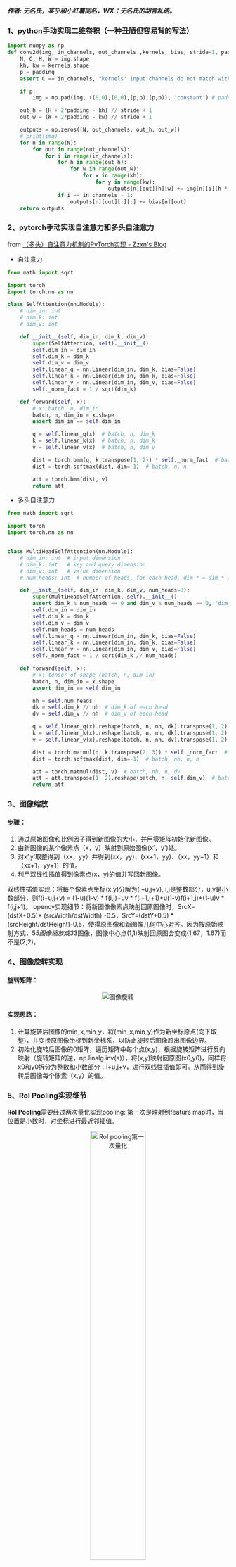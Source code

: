 ##### 作者: 无名氏，某乎和小红薯同名，WX：无名氏的胡言乱语。
### 1、python手动实现二维卷积（一种丑陋但容易背的写法）
```python
import numpy as np 
def conv2d(img, in_channels, out_channels ,kernels, bias, stride=1, padding=0):
    N, C, H, W = img.shape 
    kh, kw = kernels.shape
    p = padding
    assert C == in_channels, "kernels' input channels do not match with img"

    if p:
        img = np.pad(img, ((0,0),(0,0),(p,p),(p,p)), 'constant') # padding along with all axis

    out_h = (H + 2*padding - kh) // stride + 1
    out_w = (W + 2*padding - kw) // stride + 1

    outputs = np.zeros([N, out_channels, out_h, out_w])
    # print(img)
    for n in range(N):
        for out in range(out_channels):
            for i in range(in_channels):
                for h in range(out_h):
                    for w in range(out_w):
                        for x in range(kh):
                            for y in range(kw):
                                outputs[n][out][h][w] += img[n][i][h * stride + x][w * stride + y] * kernels[x][y]
                if i == in_channels - 1:
                    outputs[n][out][:][:] += bias[n][out]
    return outputs
```
### 2、pytorch手动实现自注意力和多头自注意力
from [（多头）自注意力机制的PyTorch实现 - Zzxn's Blog](https://zzxn.github.io/2020/11/03/multihead-attention-in-pytorch.html)
- 自注意力
``` python
from math import sqrt

import torch
import torch.nn as nn

class SelfAttention(nn.Module):
    # dim_in: int
    # dim_k: int
    # dim_v: int

    def __init__(self, dim_in, dim_k, dim_v):
        super(SelfAttention, self).__init__()
        self.dim_in = dim_in
        self.dim_k = dim_k
        self.dim_v = dim_v
        self.linear_q = nn.Linear(dim_in, dim_k, bias=False)
        self.linear_k = nn.Linear(dim_in, dim_k, bias=False)
        self.linear_v = nn.Linear(dim_in, dim_v, bias=False)
        self._norm_fact = 1 / sqrt(dim_k)

    def forward(self, x):
        # x: batch, n, dim_in
        batch, n, dim_in = x.shape
        assert dim_in == self.dim_in

        q = self.linear_q(x)  # batch, n, dim_k
        k = self.linear_k(x)  # batch, n, dim_k
        v = self.linear_v(x)  # batch, n, dim_v

        dist = torch.bmm(q, k.transpose(1, 2)) * self._norm_fact  # batch, n, n
        dist = torch.softmax(dist, dim=-1)  # batch, n, n

        att = torch.bmm(dist, v)
        return att
```

- 多头自注意力
```python
from math import sqrt

import torch
import torch.nn as nn


class MultiHeadSelfAttention(nn.Module):
    # dim_in: int  # input dimension
    # dim_k: int   # key and query dimension
    # dim_v: int   # value dimension
    # num_heads: int  # number of heads, for each head, dim_* = dim_* // num_heads

    def __init__(self, dim_in, dim_k, dim_v, num_heads=8):
        super(MultiHeadSelfAttention, self).__init__()
        assert dim_k % num_heads == 0 and dim_v % num_heads == 0, "dim_k and dim_v must be multiple of num_heads"
        self.dim_in = dim_in
        self.dim_k = dim_k
        self.dim_v = dim_v
        self.num_heads = num_heads
        self.linear_q = nn.Linear(dim_in, dim_k, bias=False)
        self.linear_k = nn.Linear(dim_in, dim_k, bias=False)
        self.linear_v = nn.Linear(dim_in, dim_v, bias=False)
        self._norm_fact = 1 / sqrt(dim_k // num_heads)

    def forward(self, x):
        # x: tensor of shape (batch, n, dim_in)
        batch, n, dim_in = x.shape
        assert dim_in == self.dim_in

        nh = self.num_heads
        dk = self.dim_k // nh  # dim_k of each head
        dv = self.dim_v // nh  # dim_v of each head

        q = self.linear_q(x).reshape(batch, n, nh, dk).transpose(1, 2)  # (batch, nh, n, dk)
        k = self.linear_k(x).reshape(batch, n, nh, dk).transpose(1, 2)  # (batch, nh, n, dk)
        v = self.linear_v(x).reshape(batch, n, nh, dv).transpose(1, 2)  # (batch, nh, n, dv)

        dist = torch.matmul(q, k.transpose(2, 3)) * self._norm_fact  # batch, nh, n, n
        dist = torch.softmax(dist, dim=-1)  # batch, nh, n, n

        att = torch.matmul(dist, v)  # batch, nh, n, dv
        att = att.transpose(1, 2).reshape(batch, n, self.dim_v)  # batch, n, dim_v
        return att

```
### 3、图像缩放
#### 步骤：
1. 通过原始图像和比例因子得到新图像的大小，并用零矩阵初始化新图像。
2. 由新图像的某个像素点（x，y）映射到原始图像(x’，y’)处。
3. 对x’,y’取整得到（xx，yy）并得到(xx，yy)、(xx+1，yy)、（xx，yy+1）和（xx+1，yy+1）的值。
4. 利用双线性插值得到像素点(x，y)的值并写回新图像。

双线性插值实现：将每个像素点坐标(x,y)分解为(i+u,j+v), i,j是整数部分，u,v是小数部分，则f(i+u,j+v) = (1-u)(1-v) * f(i,j)+uv * f(i+1,j+1)+u(1-v)f(i+1,j)+(1-u)v * f(i,j+1)。
opencv实现细节：将新图像像素点映射回原图像时，SrcX=(dstX+0.5)\* (srcWidth/dstWidth) -0.5，SrcY=(dstY+0.5) \* (srcHeight/dstHeight)-0.5，使得原图像和新图像几何中心对齐。因为按原始映射方式，5*5图像缩放成3*3图像，图像中心点(1,1)映射回原图会变成(1.67，1.67)而不是(2,2)。
### 4、图像旋转实现
#### 旋转矩阵：

<center>
<img src="https://picx.zhimg.com/80/v2-71c5652ba1f236a963c717891b0dc538_720w.png?source=d16d100b" alt="图像旋转" title="图像旋转"/>
</center>

#### 实现思路：
1. 计算旋转后图像的min_x,min_y，将(min_x,min_y)作为新坐标原点(向下取整)，并变换原图像坐标到新坐标系，以防止旋转后图像超出图像边界。
2. 初始化旋转后图像的0矩阵，遍历矩阵中每个点(x,y)，根据旋转矩阵进行反向映射（旋转矩阵的逆，np.linalg.inv(a)），将(x,y)映射回原图(x0,y0)，同样将x0和y0拆分为整数和小数部分：i+u,j+v，进行双线性插值即可。从而得到旋转后图像每个像素（x,y）的值。

### 5、RoI Pooling实现细节
**RoI Pooling**需要经过两次量化实现pooling:
第一次是映射到feature map时，当位置是小数时，对坐标进行最近邻插值。

<center>
<img src="https://picx.zhimg.com/80/v2-b20991eed122c1d2069e72c6c46be207_720w.png?source=d16d100b" alt="RoI pooling第一次量化" title="RoI pooling第一次量化" width="50%" height="50%" align=center/>
</center>

第二次是在pooling时，当RoI size不能被RoI Pooling ouputsize整除时，直接舍去小数位。如4/3=1.33，直接变为1，则RoI pooling变成对每个1*2的格子做pooling，pooling方式可选max或者average。

<center>
<img src="https://picx.zhimg.com/80/v2-c158c576f109eae7d0fd51c112ca625a_720w.png?source=d16d100b" alt="RoI pooling第二次量化" title="RoI pooling第二次量化" width="80%" height="80%" align=center/>
</center>

### 6、RoIAlign实现细节
**RoIAlign**采用双线性插值避免量化带来的特征损失：
将RoI平分成outputsize*outputsize个方格，对每个方格取四个采样点，采样点的值通过双线性插值获得，最后通过对四个采样点进行max或average pooling得到最终的RoI feature。

<center>
<img src="https://pic1.zhimg.com/80/v2-b2760ff923b28435adf03c7ba8ba7bf1_720w.png?source=d16d100b" alt="RoI Align" title="RoI Align" width="80%" height="80%" align=center/>
</center>

### 7、2D/3D IoU实现
```python
#核心思路：
union_h = min(top_y) - max(bottom_y)
union_w = min(right_x) - max(left_x)
def 2d_iou(box1, box2):
    '''
    两个框（二维）的 iou 计算

    注意：左下和右上角点

    box:[x1, y1, x2, y2]
    '''
    # 计算重叠区域的长宽
    in_h = min(box1[3], box2[3]) - max(box1[1], box2[1])
    in_w = min(box1[2], box2[2]) - max(box1[0], box2[0])
    inter = 0 if in_h<0 or in_w<0 else in_h*in_w
    union = (box1[2] - box1[0]) * (box1[3] - box1[1]) + \
    (box2[2] - box2[0]) * (box2[3] - box2[1]) - inter
    iou = inter / union
    return iou

# 思路类似，找到原点方向的角点以及斜对角处的角点
def 3d_iou(box1, box2):
    '''
   box:[x1,y1,z1,x2,y2,z2]
   '''
    area1 = (box1[3]-box1[0])*(box1[4]-box1[1])*(box1[5]-box1[2])
    area2 = (box2[3]-box2[0])*(box2[4]-box2[1])*(box2[5]-box2[2])
    area_sum = area1 + area2
    
    #计算重叠长方体区域的两个角点[x1,y1,z1,x2,y2,z2]
    x1 = max(box1[0], box2[0])
    y1 = max(box1[1], box2[1])
    z1 = max(box1[2], box2[2])
    x2 = min(box1[3], box2[3])
    y2 = min(box1[4], box2[4])
    z2 = min(box1[5], box2[5])
    if x1 >= x2 or y1 >= y2 or z1 >= z2:
        return 0
    else:
        inter_area = (x2-x1)*(y2-y1)*(z2-z1)
    
    return inter_area/(area_sum-inter_area)
```
### 8、手撕NMS
```python
import numpy as np
# from https://github.com/luanshiyinyang/NMS，个人觉得很简洁的一种写法
def nms(bboxes, scores, iou_thresh):
    """
    :param bboxes: 检测框列表
    :param scores: 置信度列表
    :param iou_thresh: IOU阈值
    :return:
    """

    x1 = bboxes[:, 0]
    y1 = bboxes[:, 1]
    x2 = bboxes[:, 2]
    y2 = bboxes[:, 3]
    areas = (y2 - y1) * (x2 - x1)

    # 结果列表
    result = []
    # 对检测框按照置信度进行从高到低的排序，并获取索引
    index = scores.argsort()[::-1]
    # 下面的操作为了安全，都是对索引处理
    while index.size > 0:
        # 当检测框不为空一直循环
        i = index[0]
        # 将置信度最高的加入结果列表
        result.append(i)

        # 计算其他边界框与该边界框的IOU
        x11 = np.maximum(x1[i], x1[index[1:]])
        y11 = np.maximum(y1[i], y1[index[1:]])
        x22 = np.minimum(x2[i], x2[index[1:]])
        y22 = np.minimum(y2[i], y2[index[1:]])
        w = np.maximum(0, x22 - x11 + 1)
        h = np.maximum(0, y22 - y11 + 1)
        overlaps = w * h
        ious = overlaps / (areas[i] + areas[index[1:]] - overlaps)
        # 只保留满足IOU阈值的索引
        idx = np.where(ious <= iou_thresh)[0]
        index = index[idx + 1]  # 处理剩余的边框
    bboxes, scores = bboxes[result], scores[result]
    return bboxes, scores
```
### 9、手撕k-means
```python
import numpy as np


def kmeans(data, k, thresh=1, max_iterations=100):
  # 随机初始化k个中心点
  centers = data[np.random.choice(data.shape[0], k, replace=False)]

  for _ in range(max_iterations):
    # 计算每个样本到各个中心点的距离
    distances = np.linalg.norm(data[:, None] - centers, axis=2)

    # 根据距离最近的中心点将样本分配到对应的簇
    labels = np.argmin(distances, axis=1)

    # 更新中心点为每个簇的平均值
    new_centers = np.array([data[labels == i].mean(axis=0) for i in range(k)])

    # 判断中心点是否收敛，多种收敛条件可选
    # 条件1：中心点不再改变
    if np.all(centers == new_centers):
      break
    # 条件2：中心点的阈值小于某个阈值
    # center_change = np.linalg.norm(new_centers - centers)
    # if center_change < thresh:
    #     break
    centers = new_centers

  return labels, centers


# 生成一些随机数据作为示例输入
data = np.random.rand(100, 2)  # 100个样本，每个样本有两个特征

# 手动实现K均值算法
k = 3  # 聚类数为3
labels, centers = kmeans(data, k)

# 打印簇标签和聚类中心点
print("簇标签:", labels)
print("聚类中心点:", centers)
```
### 10、手撕SoftNMS
```python
import numpy as np

# from github, author: OneDirection9
def soft_nms(dets, method='linear', iou_thr=0.3, sigma=0.5, score_thr=0.001):
    """Pure python implementation of soft NMS as described in the paper
    `Improving Object Detection With One Line of Code`_.

    Args:
        dets (numpy.array): Detection results with shape `(num, 5)`,
            data in second dimension are [x1, y1, x2, y2, score] respectively.
        method (str): Rescore method. Only can be `linear`, `gaussian`
            or 'greedy'.
        iou_thr (float): IOU threshold. Only work when method is `linear`
            or 'greedy'.
        sigma (float): Gaussian function parameter. Only work when method
            is `gaussian`.
        score_thr (float): Boxes that score less than the.

    Returns:
        numpy.array: Retained boxes.

    .. _`Improving Object Detection With One Line of Code`:
        https://arxiv.org/abs/1704.04503
    """
    if method not in ('linear', 'gaussian', 'greedy'):
        raise ValueError('method must be linear, gaussian or greedy')

    x1 = dets[:, 0]
    y1 = dets[:, 1]
    x2 = dets[:, 2]
    y2 = dets[:, 3]

    areas = (x2 - x1 + 1) * (y2 - y1 + 1)
    # expand dets with areas, and the second dimension is
    # x1, y1, x2, y2, score, area
    dets = np.concatenate((dets, areas[:, None]), axis=1)

    retained_box = []
    while dets.size > 0:
        max_idx = np.argmax(dets[:, 4], axis=0)
        # 将置信度最大的框放在首位
        dets[[0, max_idx], :] = dets[[max_idx, 0], :]
        retained_box.append(dets[0, :-1])

        xx1 = np.maximum(dets[0, 0], dets[1:, 0])
        yy1 = np.maximum(dets[0, 1], dets[1:, 1])
        xx2 = np.minimum(dets[0, 2], dets[1:, 2])
        yy2 = np.minimum(dets[0, 3], dets[1:, 3])

        w = np.maximum(xx2 - xx1 + 1, 0.0)
        h = np.maximum(yy2 - yy1 + 1, 0.0)
        inter = w * h
        iou = inter / (dets[0, 5] + dets[1:, 5] - inter)

        # 根据IoU大小降低重叠框置信度，IoU越大，置信度减小程度越大
        if method == 'linear':
            weight = np.ones_like(iou)
            weight[iou > iou_thr] -= iou[iou > iou_thr]
        elif method == 'gaussian':
            weight = np.exp(-(iou * iou) / sigma)
        else:  # traditional nms
            weight = np.ones_like(iou)
            weight[iou > iou_thr] = 0

        dets[1:, 4] *= weight
        retained_idx = np.where(dets[1:, 4] >= score_thr)[0]
        dets = dets[retained_idx + 1, :]

    return np.vstack(retained_box)


if __name__ == '__main__':
    boxes = np.array([[100, 100, 210, 210, 0.72],
                      [250, 250, 420, 420, 0.8],
                      [220, 220, 320, 330, 0.92],
                      [100, 100, 210, 210, 0.72],
                      [230, 240, 325, 330, 0.81],
                      [220, 230, 315, 340, 0.9]], dtype=np.float32)
    print('soft nms result:')
    print(soft_nms(boxes, method='gaussian'))
```
### 11、手撕Batch Normalization
```python
# 参考并更正自知乎（机器学习入坑者《Batch Normalization原理与python实现》）
class MyBN:
    def __init__(self, momentum=0.01, eps=1e-5, feat_dim=2):
        """
        初始化参数值
        :param momentum: 动量，用于计算每个batch均值和方差的滑动均值
        :param eps: 防止分母为0
        :param feat_dim: 特征维度
        """
        # 均值和方差的滑动均值
        self._running_mean = np.zeros(shape=(feat_dim, ))
        self._running_var = np.ones((shape=(feat_dim, ))
        # 更新self._running_xxx时的动量
        self._momentum = momentum
        # 防止分母计算为0
        self._eps = eps
        # 对应Batch Norm中需要更新的beta和gamma，采用pytorch文档中的初始化值
        self._beta = np.zeros(shape=(feat_dim, ))
        self._gamma = np.ones(shape=(feat_dim, ))

    def batch_norm(self, x):
        """
        BN向传播
        :param x: 数据
        :return: BN输出
        """
        if self.training:
            x_mean = x.mean(axis=0)
            x_var = x.var(axis=0)
            # 对应running_mean的更新公式
            self._running_mean = (1-self._momentum)*x_mean + self._momentum*self._running_mean
            self._running_var = (1-self._momentum)*x_var + self._momentum*self._running_var
            # 对应论文中计算BN的公式
            x_hat = (x-x_mean)/np.sqrt(x_var+self._eps)
        else:
            x_hat = (x-self._running_mean)/np.sqrt(self._running_var+self._eps)
        return self._gamma*x_hat + self._beta
```
整理这篇文章不易，喜欢的话可以关注我-->**无名氏，某乎和小红薯同名，WX：无名氏的胡言乱语。** 定期分享算法笔试、面试干货。

<center>
<img src="..\万字秋招算法岗深度学习八股文大全\公众号.png"/>
</center>
